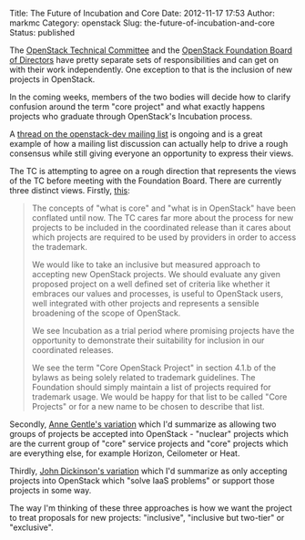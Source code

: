 Title: The Future of Incubation and Core
Date: 2012-11-17 17:53
Author: markmc
Category: openstack
Slug: the-future-of-incubation-and-core
Status: published

The [OpenStack Technical
Committee](http://www.openstack.org/foundation/technical-committee/) and
the [OpenStack Foundation Board of
Directors](http://www.openstack.org/foundation/board-of-directors/) have
pretty separate sets of responsibilities and can get on with their work
independently. One exception to that is the inclusion of new projects in
OpenStack.

In the coming weeks, members of the two bodies will decide how to
clarify confusion around the term "core project" and what exactly
happens projects who graduate through OpenStack's Incubation process.

A [thread on the openstack-dev mailing
list](http://lists.openstack.org/pipermail/openstack-dev/2012-November/thread.html#2387)
is ongoing and is a great example of how a mailing list discussion can
actually help to drive a rough consensus while still giving everyone an
opportunity to express their views.

The TC is attempting to agree on a rough direction that represents the
views of the TC before meeting with the Foundation Board. There are
currently three distinct views. Firstly,
[this](http://lists.openstack.org/pipermail/openstack-dev/2012-November/002771.html):

> The concepts of "what is core" and "what is in OpenStack" have been
> conflated until now. The TC cares far more about the process for new
> projects to be included in the coordinated release than it cares about
> which projects are required to be used by providers in order to access
> the trademark.
>
> We would like to take an inclusive but measured approach to accepting
> new OpenStack projects. We should evaluate any given proposed project
> on a well defined set of criteria like whether it embraces our values
> and processes, is useful to OpenStack users, well integrated with
> other projects and represents a sensible broadening of the scope of
> OpenStack.
>
> We see Incubation as a trial period where promising projects have the
> opportunity to demonstrate their suitability for inclusion in our
> coordinated releases.
>
> We see the term "Core OpenStack Project" in section 4.1.b of the
> bylaws as being solely related to trademark guidelines. The Foundation
> should simply maintain a list of projects required for trademark
> usage. We would be happy for that list to be called "Core Projects" or
> for a new name to be chosen to describe that list.

Secondly, [Anne Gentle's
variation](http://lists.openstack.org/pipermail/openstack-dev/2012-November/002956.html)
which I'd summarize as allowing two groups of projects be accepted into
OpenStack - "nuclear" projects which are the current group of "core"
service projects and "core" projects which are everything else, for
example Horizon, Ceilometer or Heat.

Thirdly, [John Dickinson's
variation](http://lists.openstack.org/pipermail/openstack-dev/2012-November/002954.html)
which I'd summarize as only accepting projects into OpenStack which
"solve IaaS problems" or support those projects in some way.

The way I'm thinking of these three approaches is how we want the
project to treat proposals for new projects: "inclusive", "inclusive but
two-tier" or "exclusive".
